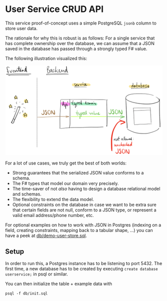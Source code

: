 # User Service CRUD API

This service proof-of-concept uses a simple PostgreSQL `jsonb` column to store user data.

The rationale for why this is robust is as follows: For a single service that has complete ownership over the database, we can assume that a JSON saved in the database has passed through a strongly typed F# value.

The following illustration visualized this:

![](docs/api.png)

For a lot of use cases, we truly get the best of both worlds:

- Strong guarantees that the serialized JSON value conforms to a schema.
- The F# types that model our domain very precisely.
- The time-saver of not _also_ having to design a database relational model and schemas.
- The flexibility to extend the data model.
- Optional constraints on the database in case we want to be extra sure that certain fields are not null, conform to a JSON type, or represent a valid email address/phone number, etc.

For optional examples on how to work with JSON in Postgres (indexing on a field, creating constraints, mapping back to a tabular shape, ...) you can have a peek at [db/demo-user-store.sql](db/demo-user-store.sql).


## Setup

In order to run this, a Postgres instance has to be listening to port 5432. The first time, a new database has to be created by executing `create database userservice;` in psql or similar.

You can then initialize the table + example data with

```
psql -f db/init.sql
```
